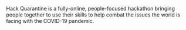 Hack Quarantine is a fully-online, people-focused hackathon bringing people together to use their skills to help combat the issues the world is facing with the COVID-19 pandemic.
